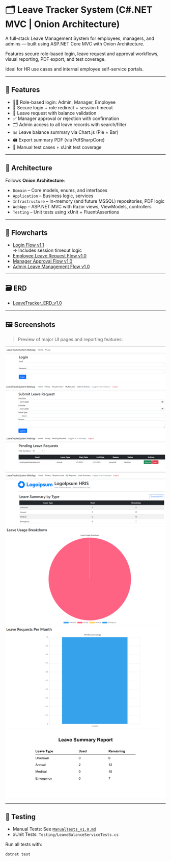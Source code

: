 # 🗂️ Leave Tracker System (C#.NET MVC | Onion Architecture)

A full-stack Leave Management System for employees, managers, and admins — built using ASP.NET Core MVC with Onion Architecture.

Features secure role-based login, leave request and approval workflows, visual reporting, PDF export, and test coverage.

Ideal for HR use cases and internal employee self-service portals.

---

## 🧠 Features

- 🧑‍💼 Role-based login: Admin, Manager, Employee
- 🔐 Secure login + role redirect + session timeout
- 📝 Leave request with balance validation
- ✅ Manager approval or rejection with confirmation
- 🗂️ Admin access to all leave records with search/filter
- 📊 Leave balance summary via Chart.js (Pie + Bar)
- 🖨️ Export summary PDF (via PdfSharpCore)
- 🧪 Manual test cases + xUnit test coverage

---

## 🧱 Architecture

Follows **Onion Architecture**:

- `Domain` – Core models, enums, and interfaces
- `Application` – Business logic, services
- `Infrastructure` – In-memory (and future MSSQL) repositories, PDF logic
- `WebApp` – ASP.NET MVC with Razor views, ViewModels, controllers
- `Testing` – Unit tests using xUnit + FluentAssertions

---

## 🧩 Flowcharts

- [Login Flow v1.1](docs/flowcharts/LoginFlow_v1.1.png)  
  → Includes session timeout logic
- [Employee Leave Request Flow v1.0](docs/flowcharts/EmployeeLeaveFlow_v1.0.png)
- [Manager Approval Flow v1.0](docs/flowcharts/ManagerFlow_v1.0.png)
- [Admin Leave Management Flow v1.0](docs/flowcharts/AdminFlow_v1.0.png)

---

## 🗃️ ERD

- [LeaveTracker_ERD_v1.0](docs/erd/LeaveTracker_ERD_v1.0.png)

---

## 🖼️ Screenshots

> Preview of major UI pages and reporting features:

![Login Page](docs/screenshots/LoginPage_v1.0.png)
![Submit Leave Form](docs/screenshots/SubmitLeaveForm_v1.0.png)
![Manager Approval](docs/screenshots/ManagerApprovalPage_v1.0.png)
![Leave Summary Table](docs/screenshots/LeaveSummaryTable_v1.0.png)
![Leave Usage Pie Chart](docs/screenshots/LeaveSummaryPieChart_v1.0.png)
![Monthly Leave Bar Chart](docs/screenshots/LeaveSummaryBarChart_v1.0.png)
![PDF Export](docs/screenshots/LeaveSummaryPdf_v1.0.png)

---

## 🧪 Testing

- Manual Tests: See [`ManualTests_v1.0.md`](docs/test-cases/ManualTests_v1.0.md)
- xUnit Tests: `Testing/LeaveBalanceServiceTests.cs`

Run all tests with:
```bash
dotnet test
